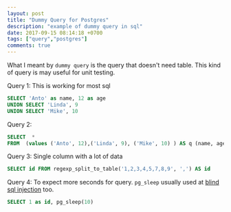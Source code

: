 ```yaml
---
layout: post
title: "Dummy Query for Postgres"
description: "example of dummy query in sql"
date: 2017-09-15 08:14:18 +0700
tags: ["query","postgres"]
comments: true
---
```



What I meant by `dummy query` is the query that doesn't need table. This kind of query is may useful for unit testing. 



Query 1: This is working for most sql
```sql
SELECT 'Anto' as name, 12 as age
UNION SELECT 'Linda', 9
UNION SELECT 'Mike', 10
```

Query 2:
```sql
SELECT  *
FROM  (values ('Anto', 12),('Linda', 9), ('Mike', 10) ) AS q (name, age)
```

Query 3: Single column with a lot of data
```sql
SELECT id FROM regexp_split_to_table('1,2,3,4,5,7,8,9', ',') AS id
```


Query 4: To expect more seconds for query. `pg_sleep` usually used at [blind sql injection](https://www.owasp.org/index.php/Blind_SQL_Injection) too. 
```sql
SELECT 1 as id, pg_sleep(10)
```
